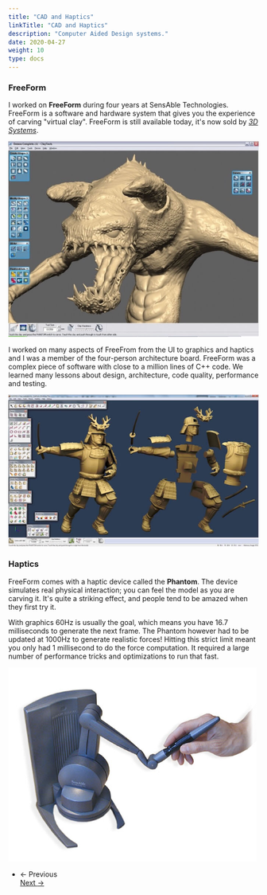 ```yaml
---
title: "CAD and Haptics"
linkTitle: "CAD and Haptics"
description: "Computer Aided Design systems."
date: 2020-04-27
weight: 10
type: docs
---
```


### FreeForm

I worked on **FreeForm** during four years at SensAble Technologies. FreeForm is
a software and hardware system that gives you the experience of carving "virtual
clay". FreeForm is still available today, it's now sold by [*3D
Systems*](https://www.3dsystems.com/software/geomagic-freeform).

![FreeForm Demon](freeform-demon.jpg)

I worked on many aspects of FreeFrom from the UI to graphics and haptics and I
was a member of the four-person architecture board. FreeForm was a complex piece
of software with close to a million lines of C++ code. We learned many lessons
about design, architecture, code quality, performance and testing.

![FreeForm Model](freeform-model.jpg)

### Haptics

FreeForm comes with a haptic device called the **Phantom**. The device simulates
real physical interaction; you can feel the model as you are carving it. It's
quite a striking effect, and people tend to be amazed when they first try it.

With graphics 60Hz is usually the goal, which means you have 16.7 milliseconds
to generate the next frame. The Phantom however had to be updated at 1000Hz to
generate realistic forces! Hitting this strict limit meant you only had 1
millisecond to do the force computation. It required a large number of
performance tricks and optimizations to run that fast.

![Phantom](phantom.jpg)

<ul class="list-unstyled d-flex justify-content-between align-items-center mb-0 pt-5">
  <li>
    <a  class="btn btn-primary  disabled"><span class="mr-1">←</span> Previous</a>
  </li>
    <a href="/about/cloud/" class="btn btn-primary ">Next <span class="ml-1">→</span></a>
  </li>
</ul>
